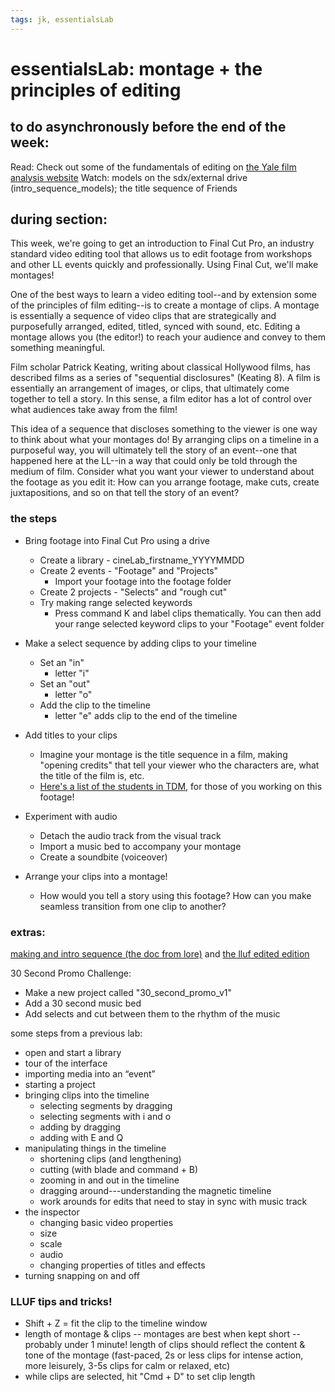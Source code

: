 ```yaml
---
tags: jk, essentialsLab
---
```


# essentialsLab: montage + the principles of editing

## to do asynchronously before the end of the week:
Read: Check out some of the fundamentals of editing on [the Yale film analysis website](https://filmanalysis.yale.edu/editing/#devices)
Watch: models on the sdx/external drive (intro_sequence_models); the title sequence of Friends

## during section:

This week, we're going to get an introduction to Final Cut Pro, an industry standard video editing tool that allows us to edit footage from workshops and other LL events quickly and professionally. Using Final Cut, we'll make montages!

One of the best ways to learn a video editing tool--and by extension some of the principles of film editing--is to create a montage of clips. A montage is essentially a sequence of video clips that are strategically and purposefully arranged, edited, titled, synced with sound, etc. Editing a montage allows you (the editor!) to reach your audience and convey to them something meaningful.

Film scholar Patrick Keating, writing about classical Hollywood films, has described films as a series of "sequential disclosures" (Keating 8). A film is essentially an arrangement of images, or clips, that ultimately come together to tell a story. In this sense, a film editor has a lot of control over what audiences take away from the film!

This idea of a sequence that discloses something to the viewer is one way to think about what your montages do! By arranging clips on a timeline in a purposeful way, you will ultimately tell the story of an event--one that happened here at the LL--in a way that could only be told through the medium of film. Consider what you want your viewer to understand about the footage as you edit it: How can you arrange footage, make cuts, create juxtapositions, and so on that tell the story of an event? 

### the steps
* Bring footage into Final Cut Pro using a drive
    * Create a library - cineLab_firstname_YYYYMMDD
    * Create 2 events - "Footage" and "Projects"
        * Import your footage into the footage folder
    * Create 2 projects - "Selects" and "rough cut"
    * Try making range selected keywords
        * Press command K and label clips thematically. You can then add your range selected keyword clips to your "Footage" event folder

* Make a select sequence by adding clips to your timeline
    * Set an "in"
        * letter "i"
    * Set an "out"
        * letter "o"
    * Add the clip to the timeline
        * letter "e" adds clip to the end of the timeline

* Add titles to your clips
    * Imagine your montage is the title sequence in a film, making "opening credits" that tell your viewer who the characters are, what the title of the film is, etc.
    * [Here's a list of the students in TDM](https://hackmd.io/KSIJFPozSYujsrfbT6JEFw), for those of you working on this footage!

* Experiment with audio
    * Detach the audio track from the visual track
    * Import a music bed to accompany your montage
    * Create a soundbite (voiceover)

* Arrange your clips into a montage!
    * How would you tell a story using this footage? How can you make seamless transition from one clip to another?


### extras:
[making and intro sequence (the doc from lore)](https://docs.google.com/document/d/1unInL5dIHGmse7tnUpPmR2kiY_p9VriekJ3UA3Ip-OQ/edit) and [the lluf edited edition](https://docs.google.com/document/d/10BHAlJHJd7CJlBqc7tNS-EwvPtByxxj4SutuS9W7kpw/edit)

30 Second Promo Challenge:
* Make a new project called "30_second_promo_v1"
* Add a 30 second music bed 
* Add selects and cut between them to the rhythm of the music


some steps from a previous lab:
* open and start a library
* tour of the interface
* importing media into an “event”
* starting a project
* bringing clips into the timeline
    * selecting segments by dragging
    * selecting segments with i and o
    * adding by dragging
    * adding with E and Q
* manipulating things in the timeline
    * shortening clips (and lengthening)
    * cutting (with blade and command + B)
    * zooming in and out in the timeline
    * dragging around---understanding the magnetic timeline
    * work arounds for edits that need to stay in sync with music track
* the inspector
    * changing basic video properties
    * size
    * scale
    * audio
    * changing properties of titles and effects
* turning snapping on and off



### LLUF tips and tricks!

* Shift + Z = fit the clip to the timeline window
* length of montage & clips -- montages are best when kept short -- probably under 1 minute! length of clips should reflect the content & tone of the montage (fast-paced, 2s or less clips for intense action, more leisurely, 3-5s clips for calm or relaxed, etc)
* while clips are selected, hit "Cmd + D" to set clip length
